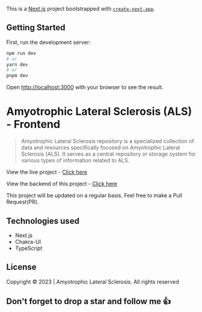 This is a [Next.js](https://nextjs.org/) project bootstrapped with [`create-next-app`](https://github.com/vercel/next.js/tree/canary/packages/create-next-app).

## Getting Started

First, run the development server:

```bash
npm run dev
# or
yarn dev
# or
pnpm dev
```

Open [http://localhost:3000](http://localhost:3000) with your browser to see the result.
#

# Amyotrophic Lateral Sclerosis (ALS) - Frontend

> Amyotrophic Lateral Sclerosis repository is a specialized collection of data and resources specifically focused on Amyotrophic Lateral Sclerosis (ALS). It serves as a central repository or storage system for various types of information related to ALS.

View the live project - [Click here]()

View the backend of this project - [Click here]()

This project will be updated on a regular basis. Feel free to make a Pull Request(PR).

## Technologies used

- Next.js
- Chakra-UI
- TypeScript

## License

Copyright © 2023 | Amyotrophic Lateral Sclerosis. All rights reserved

## Don't forget to drop a star and follow me 👍
